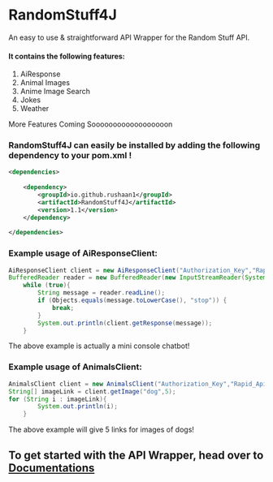 # RandomStuff4J

An easy to use & straightforward API Wrapper for the Random Stuff API.

#### It contains the following features:
<ol>
  <li>AiResponse</li>
  <li>Animal Images</li>
  <li>Anime Image Search</li>
  <li>Jokes</li>
  <li>Weather</li>
</ol>
More Features Coming Soooooooooooooooooon

### RandomStuff4J can easily be installed by adding the following dependency to your pom.xml !
```xml
<dependencies>
  
    <dependency>
        <groupId>io.github.rushaan1</groupId>
        <artifactId>RandomStuff4J</artifactId>
        <version>1.1</version>
    </dependency>
  
</dependencies>
```

### Example usage of AiResponseClient:

```java
AiResponseClient client = new AiResponseClient("Authorization_Key","Rapid_Api_Key");
BufferedReader reader = new BufferedReader(new InputStreamReader(System.in));
    while (true){
        String message = reader.readLine();
        if (Objects.equals(message.toLowerCase(), "stop")) {
            break;
        }
        System.out.println(client.getResponse(message));
    }
```

The above example is actually a mini console chatbot! 


### Example usage of AnimalsClient:
```java
AnimalsClient client = new AnimalsClient("Authorization_Key","Rapid_Api_Key");
String[] imageLink = client.getImage("dog",5);
for (String i : imageLink){
        System.out.println(i);
    }
```            
The above example will give 5 links for images of dogs!


## To get started with the API Wrapper, head over to [Documentations](https://github.com/rushaan1/RandomStuff4J/tree/main/Documentations)
